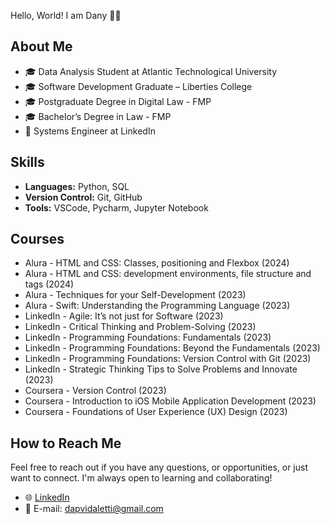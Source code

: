 Hello, World! I am Dany 👋🏻

## About Me

- 🎓 Data Analysis Student at Atlantic Technological University
- 🎓 Software Development Graduate – Liberties College
- 🎓 Postgraduate Degree in Digital Law - FMP 
- 🎓 Bachelor’s Degree in Law - FMP 
- 💼 Systems Engineer at LinkedIn 

## Skills

- **Languages:** Python, SQL
- **Version Control:** Git, GitHub
- **Tools:** VSCode, Pycharm, Jupyter Notebook 

## Courses

- Alura - HTML and CSS: Classes, positioning and Flexbox (2024)
- Alura - HTML and CSS: development environments, file structure and tags (2024)
- Alura - Techniques for your Self-Development (2023)
- Alura - Swift: Understanding the Programming Language (2023)
- LinkedIn - Agile: It’s not just for Software (2023)
- LinkedIn - Critical Thinking and Problem-Solving (2023)
- LinkedIn - Programming Foundations: Fundamentals (2023)
- LinkedIn - Programming Foundations: Beyond the Fundamentals (2023)
- LinkedIn - Programming Foundations: Version Control with Git (2023)
- LinkedIn - Strategic Thinking Tips to Solve Problems and Innovate (2023)
- Coursera - Version Control (2023)
- Coursera - Introduction to iOS Mobile Application Development (2023)
- Coursera - Foundations of User Experience (UX) Design (2023)

## How to Reach Me

Feel free to reach out if you have any questions, or opportunities, or just want to connect. I'm always open to learning and collaborating!

- 🌐 [LinkedIn](https://www.linkedin.com/in/danyvidaletti/)
- 📧 E-mail: dapvidaletti@gmail.com
  
